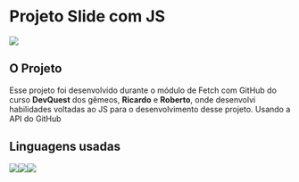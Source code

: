 <h1>Projeto Slide com JS</h1> 
<img src="src/api gitghub.gif">

<h2>O Projeto</h2>
<p>Esse projeto foi desenvolvido durante o módulo de Fetch com GitHub do curso <strong>DevQuest</strong> dos gêmeos, <strong>Ricardo</strong> e <strong>Roberto</strong>, onde desenvolvi habilidades voltadas ao JS para o desenvolvimento desse projeto. Usando a API do GitHub </p>

<h2>Linguagens usadas</h2>
<img src="https://img.shields.io/badge/JavaScript-F7DF1E?style=for-the-badge&logo=javascript&logoColor=black"><img src="https://img.shields.io/badge/HTML5-E34F26?style=for-the-badge&logo=html5&logoColor=white"><img src="https://img.shields.io/badge/CSS-239120?&style=for-the-badge&logo=css3&logoColor=white
">

